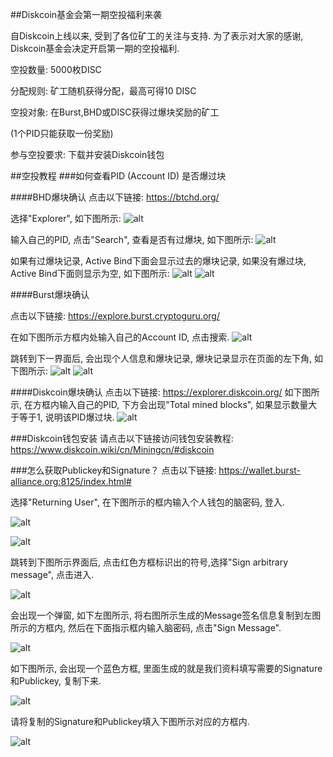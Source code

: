 ##Diskcoin基金会第一期空投福利来袭

自Diskcoin上线以来, 受到了各位矿工的关注与支持. 为了表示对大家的感谢, Diskcoin基金会决定开启第一期的空投福利.

空投数量: 5000枚DISC

分配规则: 矿工随机获得分配，最高可得10 DISC

空投对象: 在Burst,BHD或DISC获得过爆块奖励的矿工

(1个PID只能获取一份奖励)

参与空投要求: 下载并安装Diskcoin钱包

##空投教程
###如何查看PID (Account ID) 是否爆过块

####BHD爆块确认
点击以下链接: <https://btchd.org/>

选择"Explorer", 如下图所示:
![alt](image/BHDexplorer.png)

输入自己的PID, 点击"Search", 查看是否有过爆块, 如下图所示:
![alt](image/BHDpidcn.png)

如果有过爆块记录, Active Bind下面会显示过去的爆块记录, 如果没有爆过块, Active Bind下面则显示为空, 如下图所示:
![alt](image/activebindcn.jpg)
![alt](image/noactivebindcn.png)


####Burst爆块确认

点击以下链接: <https://explore.burst.cryptoguru.org/>

在如下图所示方框内处输入自己的Account ID, 点击搜索.
![alt](image/accountIDcn.png)

跳转到下一界面后, 会出现个人信息和爆块记录, 爆块记录显示在页面的左下角, 如下图所示: 
![alt](image/recordcn.jpg)
![alt](image/norecord.png)


####Diskcoin爆块确认
点击以下链接: <https://explorer.diskcoin.org/>
如下图所示, 在方框内输入自己的PID, 下方会出现"Total mined blocks", 如果显示数量大于等于1, 说明该PID爆过块.
![alt](image/DISCpidcn.png)


###Diskcoin钱包安装
请点击以下链接访问钱包安装教程: <https://www.diskcoin.wiki/cn/Miningcn/#diskcoin>


###怎么获取Publickey和Signature？
点击以下链接: <https://wallet.burst-alliance.org:8125/index.html#>

选择"Returning User", 在下图所示的框内输入个人钱包的脑密码, 登入.

![alt](image/Burstuser.jpg)

![alt](image/passphrasecn.jpg)

跳转到下图所示界面后, 点击红色方框标识出的符号,选择"Sign arbitrary message", 点击进入.

![alt](image/message.png)

会出现一个弹窗, 如下左图所示, 将右图所示生成的Message签名信息复制到左图所示的方框内, 然后在下面指示框内输入脑密码, 点击"Sign Message".

![alt](image/signaturecn.jpg)

如下图所示, 会出现一个蓝色方框, 里面生成的就是我们资料填写需要的Signature和Publickey, 复制下来.

![alt](image/publickey.jpg)

请将复制的Signature和Publickey填入下图所示对应的方框内.

![alt](image/copy.jpg)
